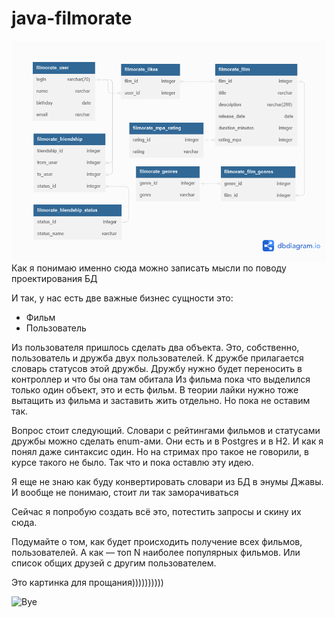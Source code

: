 # java-filmorate

![This is an image](./src/main/resources/Filmorate-scheme.png)
Как я понимаю именно сюда можно записать мысли по поводу проектирования БД

И так, у нас есть две важные бизнес сущности это:
 - Фильм
 - Пользователь

Из пользователя пришлось сделать два объекта. Это, собственно,
пользователь и дружба двух пользователей. К дружбе прилагается словарь статусов этой дружбы.
Дружбу нужно будет переносить в контроллер и что бы она там обитала
Из фильма пока что выделился только один объект, это и есть фильм. В теории лайки нужно тоже вытащить
из фильма и заставить жить отдельно. Но пока не оставим так. 

Вопрос стоит следующий. Словари с рейтингами фильмов и статусами дружбы можно сделать 
enum-ами. Они есть и в Postgres и в H2. И как я понял даже синтаксис один. Но на стримах
про такое не говорили, в курсе такого не было. Так что и пока оставлю эту идею.

Я еще не знаю как буду конвертировать словари из БД в энумы Джавы. 
И вообще не понимаю, стоит ли так заморачиваться



Сейчас я попробую создать всё это, 
потестить запросы и скину их сюда.

Подумайте о том, как будет происходить получение всех фильмов,
пользователей. А как — топ N наиболее популярных фильмов.
Или список общих друзей с другим пользователем.




Это картинка для прощания))))))))))

![Bye](https://myoctocat.com/assets/images/base-octocat.svg)